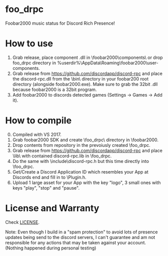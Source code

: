 # foo_drpc
Foobar2000 music status for Discord Rich Presence!

# How to use
1. Grab release, place component .dll in \foobar2000\components\ or drop foo_drpc directory in \%userdir%\AppData\Roaming\foobar2000\user-components\.
2. Grab release from https://github.com/discordapp/discord-rpc and place the discord-rpc.dll from the \bin\ directory in your foobar200 root directory (alongside foobar2000.exe). Make sure to grab the 32bit .dll because foobar2000 is a 32bit program.
3. Add foobar2000 to discords detected games (Settings -> Games -> Add it).

# How to compile
0. Compiled with VS 2017.
1. Grab foobar2000 SDK and create \foo_drpc\ directory in \foobar2000\.
2. Drop contents from repository in the prevoiusly created \foo_drpc\.
3. Grab release from https://github.com/discordapp/discord-rpc and place \lib\ with contained discord-rpc.lib in \foo_drpc\.
4. Do the same with \include\discord-rpc.h but this time directly into \foo_drpc\.
5. Get/Create a Discord Application ID which resembles your App at Discords end and fill in to \Plugin.h.
6. Upload 1 large asset for your App with the key "logo", 3 small ones with keys "play", "stop" and "pause".

# License and Warranty
Check [LICENSE](../master/LICENSE).

Note: Even though I build in a "spam protection" to avoid lots of presence updates being send to the discord servers, I can't guarantee and am not responsible for any actions that may be taken against your account. (Nothing happened during personal testing)
